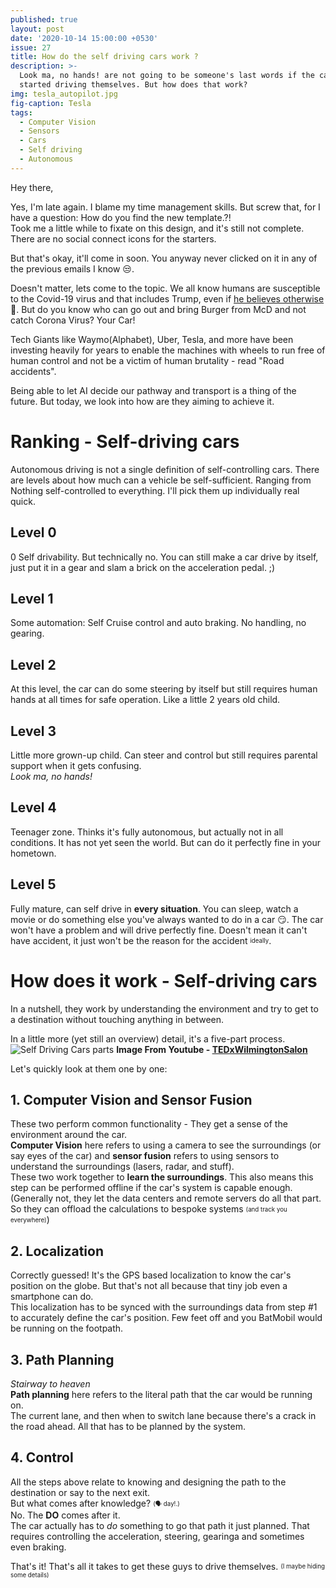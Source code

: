 ```yaml
---
published: true
layout: post
date: '2020-10-14 15:00:00 +0530'
issue: 27
title: How do the self driving cars work ?
description: >-
  Look ma, no hands! are not going to be someone's last words if the cars
  started driving themselves. But how does that work?
img: tesla_autopilot.jpg
fig-caption: Tesla
tags:
  - Computer Vision
  - Sensors
  - Cars
  - Self driving
  - Autonomous
---
```

Hey there,  

Yes, I'm late again. I blame my time management skills. But screw that, for I have a question: How do you find the new template.?!  
Took me a little while to fixate on this design, and it's still not complete. There are no social connect icons for the starters.  

But that's okay, it'll come in soon. You anyway never clicked on it in any of the previous emails I know 😒.  

Doesn't matter, lets come to the topic. We all know humans are susceptible to the Covid-19 virus and that includes Trump, even if [he believes otherwise](https://twitter.com/realDonaldTrump/status/1315316071243476997)🤦.  But do you know who can go out and bring Burger from McD and not catch Corona Virus? Your Car!  

Tech Giants like Waymo(Alphabet), Uber, Tesla, and more have been investing heavily for years to enable the machines with wheels to run free of human control and not be a victim of human brutality - read "Road accidents".    

Being able to let AI decide our pathway and transport is a thing of the future. But today, we look into how are they aiming to achieve it.  

# Ranking - Self-driving cars
Autonomous driving is not a single definition of self-controlling cars. There are levels about how much can a vehicle be self-sufficient. Ranging from Nothing self-controlled to everything. I'll pick them up individually real quick.  

## Level 0
0 Self drivability. But technically no. You can still make a car drive by itself, just put it in a gear and slam a brick on the acceleration pedal. ;)  

## Level 1
Some automation: Self Cruise control and auto braking. No handling, no gearing.

## Level 2
At this level, the car can do some steering by itself but still requires human hands at all times for safe operation. Like a little 2 years old child.

## Level 3
Little more grown-up child. Can steer and control but still requires parental support when it gets confusing.  
*Look ma, no hands!*

## Level 4
Teenager zone. Thinks it's fully autonomous, but actually not in all conditions. It has not yet seen the world. But can do it perfectly fine in your hometown.

## Level 5
Fully mature, can self drive in **every situation**. You can sleep, watch a movie or do something else you've always wanted to do in a car 😏. The car won't have a problem and will drive perfectly fine.
Doesn't mean it can't have accident, it just won't be the reason for the accident <sub><sup>ideally</sup></sub>.

# How does it work - Self-driving cars
In a nutshell, they work by understanding the environment and try to get to a destination without touching anything in between.  

In a little more (yet still an overview) detail, it's a five-part process.
![Self Driving Cars parts]({{site.baseurl}}/assets/img/self_driving_steps.png)
**Image From Youtube - [TEDxWilmingtonSalon](https://www.youtube.com/watch?v=Ly92UcnoEMY)**

Let's quickly look at them one by one:  

## 1. Computer Vision and Sensor Fusion
These two perform common functionality - They get a sense of the environment around the car.  
**Computer Vision** here refers to using a camera to see the surroundings (or say eyes of the car) and **sensor fusion** refers to using sensors to understand the surroundings (lasers, radar, and stuff).  
These two work together to **learn the surroundings**. This also means this step can be performed offline if the car's system is capable enough. (Generally not, they let the data centers and remote servers do all that part. So they can offload the calculations to bespoke systems <sub><sup>(and track you everywhere)</sup></sub>)

## 2. Localization
Correctly guessed! It's the GPS based localization to know the car's position on the globe. But that's not all because that tiny job even a smartphone can do.   
This localization has to be synced with the surroundings data from step #1 to accurately define the car's position. Few feet off and you BatMobil would be running on the footpath.  

## 3. Path Planning
*Stairway to heaven*  
**Path planning** here refers to the literal path that the car would be running on.  
The current lane, and then when to switch lane because there's a crack in the road ahead. All that has to be planned by the system.  

## 4. Control
All the steps above relate to knowing and designing the path to the destination or say to the next exit.  
But what comes after knowledge? <sub><sup>(🗣️ day!.)</sup></sub>  
No. The **DO** comes after it.  
The car actually has to *do* something to go that path it just planned. That requires controlling the acceleration, steering, gearinga and sometimes even braking.

That's it! That's all it takes to get these guys to drive themselves. <sub><sup>(I maybe hiding some details)</sup></sub>